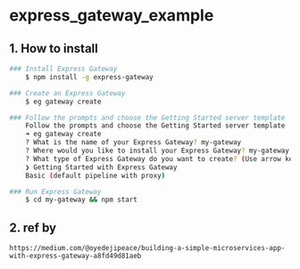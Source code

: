 # express_gateway_example

## 1. How to install
``` bash
### Install Express Gateway
    $ npm install -g express-gateway

### Create an Express Gateway
    $ eg gateway create

### Follow the prompts and choose the Getting Started server template
    Follow the prompts and choose the Getting Started server template
    ➜ eg gateway create
    ? What is the name of your Express Gateway? my-gateway
    ? Where would you like to install your Express Gateway? my-gateway
    ? What type of Express Gateway do you want to create? (Use arrow keys)
    ❯ Getting Started with Express Gateway
    Basic (default pipeline with proxy)

### Run Express Gateway
    $ cd my-gateway && npm start
```

## 2. ref by
    https://medium.com/@oyedejipeace/building-a-simple-microservices-app-with-express-gateway-a8fd49d81aeb
